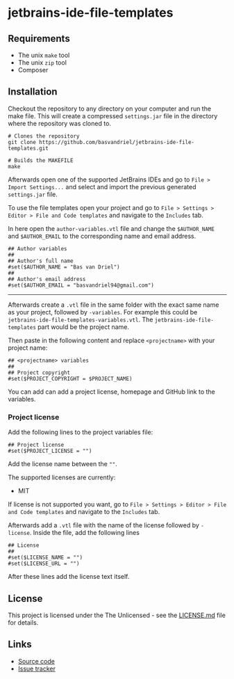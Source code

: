 # jetbrains-ide-file-templates


## Requirements

* The unix `make` tool
* The unix `zip` tool
* Composer

## Installation
Checkout the repository to any directory on your computer and run the make file.
This will create a compressed `settings.jar` file in the directory where the repository was cloned to.

```shell
# Clones the repository
git clone https://github.com/basvandriel/jetbrains-ide-file-templates.git

# Builds the MAKEFILE
make
```

Afterwards open one of the supported JetBrains IDEs
and go to `File > Import Settings...` and select and import the previous generated `settings.jar` file.

To use the file templates open your project and
go to `File > Settings > Editor > File and Code templates` and navigate to the `Includes` tab.
 
In here open the `author-variables.vtl` file and change the
`$AUTHOR_NAME` and `$AUTHOR_EMAIL` to the corresponding name and email address.

```shell
## Author variables
##
## Author's full name
#set($AUTHOR_NAME = "Bas van Driel")
##
## Author's email address
#set($AUTHOR_EMAIL = "basvandriel94@gmail.com")
```
---

Afterwards create a `.vtl` file in the same folder with the exact same name as your project, followed by `-variables`. 
For example this could be `jetbrains-ide-file-templates-variables.vtl`. The `jetbrains-ide-file-templates` part would be the project name.

Then paste in the following content and replace `<projectname>` with your project name:

```shell
## <projectname> variables
##
## Project copyright
#set($PROJECT_COPYRIGHT = $PROJECT_NAME)
```

You can add can add a project license, homepage and GitHub link to the variables.

### Project license
Add the following lines to the project variables file:
```shell
## Project license
#set($PROJECT_LICENSE = "")
```
Add the license name between the `""`.
 
The supported licenses are currently:
* MIT

If license is not supported you want, go to `File > Settings > Editor > File and Code templates`
and navigate to the `Includes` tab. 

Afterwards add a `.vtl` file with the name of the license followed by `-license`. Inside the file, add the following lines
```
## License
## 
#set($LICENSE_NAME = "")
#set($LICENSE_URL = "")
```

After these lines add the license text itself.
## License

This project is licensed under the The Unlicensed - see the [LICENSE.md](LICENSE.md) file for details.

## Links
* [Source code](https://github.com/basvandriel/jetbrains-ide-file-templates)
* [Issue tracker](https://github.com/basvandriel/jetbrains-ide-file-templates/issues)
